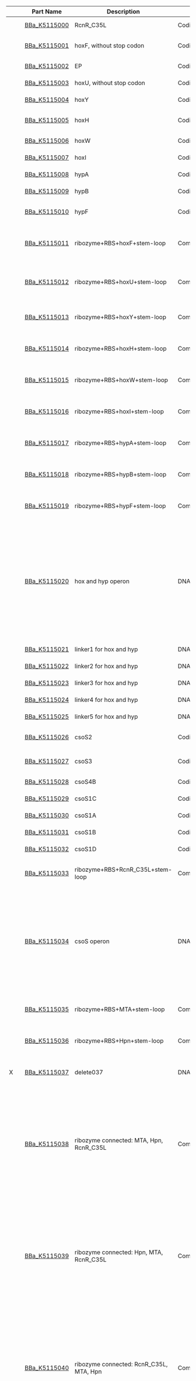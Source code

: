 | | | Part Name | Description | Part Type | Designer(s) | Length | Compatible | |
|----|----|----|----|----|----|----|----|----|
| |  | [BBa_K5115000](https://parts.igem.org/Part:BBa_K5115000) | RcnR_C35L | Coding | Yi Shi | Length:  273 bp | RFC10 | basic |
| |  | [BBa_K5115001](https://parts.igem.org/Part:BBa_K5115001) | hoxF, without stop codon | Coding | Liyue Chen | Length:  1803 bp | RFC10 | basic |
| |  | [BBa_K5115002](https://parts.igem.org/Part:BBa_K5115002) | EP | Coding | Yi Shi | Length:  837 bp | RFC10 | basic |
| |  | [BBa_K5115003](https://parts.igem.org/Part:BBa_K5115003) | hoxU, without stop codon | Coding | Liyue Chen | Length:  702 bp | RFC10 | basic |
| |  | [BBa_K5115004](https://parts.igem.org/Part:BBa_K5115004) | hoxY | Coding | Liyue Chen | Length:  630 bp | RFC10 | basic |
| |  | [BBa_K5115005](https://parts.igem.org/Part:BBa_K5115005) | hoxH | Coding | Liyue Chen | Length:  1467 bp | RFC10 | basic |
| |  | [BBa_K5115006](https://parts.igem.org/Part:BBa_K5115006) | hoxW | Coding | Liyue Chen | Length:  498 bp | RFC10 | basic |
| |  | [BBa_K5115007](https://parts.igem.org/Part:BBa_K5115007) | hoxI | Coding | Liyue Chen | Length:  504 bp | RFC10 | basic |
| |  | [BBa_K5115008](https://parts.igem.org/Part:BBa_K5115008) | hypA | Coding | Liyue Chen | Length:  342 bp | RFC10 | basic |
| |  | [BBa_K5115009](https://parts.igem.org/Part:BBa_K5115009) | hypB | Coding | Liyue Chen | Length:  963 bp | RFC10 | basic |
| |  | [BBa_K5115010](https://parts.igem.org/Part:BBa_K5115010) | hypF | Coding | Liyue Chen | Length:  2550 bp | RFC10 | basic |
| |  | [BBa_K5115011](https://parts.igem.org/Part:BBa_K5115011) | ribozyme+RBS+hoxF+stem-loop | Composite | Liyue Chen | Length:  1919 bp | RFC10 | BBa_K4765020 BBa_K4162006 BBa_K5115001 BBa_K5115088 BBa_K4765021 |
| |  | [BBa_K5115012](https://parts.igem.org/Part:BBa_K5115012) | ribozyme+RBS+hoxU+stem-loop | Composite | Liyue Chen | Length:  816 bp | RFC10 | BBa_K4765020 BBa_K4162006 BBa_K5115003 BBa_K5115088 BBa_K4765021 |
| |  | [BBa_K5115013](https://parts.igem.org/Part:BBa_K5115013) | ribozyme+RBS+hoxY+stem-loop | Composite | Liyue Chen | Length:  733 bp | RFC10 | BBa_K4765020 BBa_K4162006 BBa_K5115004 BBa_K4765021 |
| |  | [BBa_K5115014](https://parts.igem.org/Part:BBa_K5115014) | ribozyme+RBS+hoxH+stem-loop | Composite | Liyue Chen | Length:  1570 bp | RFC10 | BBa_K4765020 BBa_K4162006 BBa_K5115005 BBa_K4765021 |
| |  | [BBa_K5115015](https://parts.igem.org/Part:BBa_K5115015) | ribozyme+RBS+hoxW+stem-loop | Composite | Liyue Chen | Length:  601 bp | RFC10 | BBa_K4765020 BBa_K4162006 BBa_K5115006 BBa_K4765021 |
| |  | [BBa_K5115016](https://parts.igem.org/Part:BBa_K5115016) | ribozyme+RBS+hoxI+stem-loop | Composite | Liyue Chen | Length:  607 bp | RFC10 | BBa_K4765020 BBa_K4162006 BBa_K5115007 BBa_K4765021 |
| |  | [BBa_K5115017](https://parts.igem.org/Part:BBa_K5115017) | ribozyme+RBS+hypA+stem-loop | Composite | Liyue Chen | Length:  445 bp | RFC10 | BBa_K4765020 BBa_K4162006 BBa_K5115008 BBa_K4765021 |
| |  | [BBa_K5115018](https://parts.igem.org/Part:BBa_K5115018) | ribozyme+RBS+hypB+stem-loop | Composite | Liyue Chen | Length:  1066 bp | RFC10 | BBa_K4765020 BBa_K4162006 BBa_K5115009 BBa_K4765021 |
| |  | [BBa_K5115019](https://parts.igem.org/Part:BBa_K5115019) | ribozyme+RBS+hypF+stem-loop | Composite | Liyue Chen | Length:  2653 bp | RFC10 | BBa_K4765020 BBa_K4162006 BBa_K5115010 BBa_K4765021 |
| |  | [BBa_K5115020](https://parts.igem.org/Part:BBa_K5115020) | hox and hyp operon | DNA | Liyue Chen | Length:  10397 bp | RFC10 | BBa_K5115001 BBa_K5115088 BBa_K5115003 BBa_K5115088 BBa_K5115004 BBa_K5115021 BBa_K5115005 BBa_K5115006 BBa_K5115022 BBa_K5115007 BBa_K5115023 BBa_K5115009 BBa_K5115024 BBa_K5115009 BBa_K5115010 BBa_K5115025 |
| |  | [BBa_K5115021](https://parts.igem.org/Part:BBa_K5115021) | linker1 for hox and hyp | DNA | Liyue Chen | Length:  17 bp | RFC10 | basic |
| |  | [BBa_K5115022](https://parts.igem.org/Part:BBa_K5115022) | linker2 for hox and hyp | DNA | Liyue Chen | Length:  22 bp | RFC10 | basic |
| |  | [BBa_K5115023](https://parts.igem.org/Part:BBa_K5115023) | linker3 for hox and hyp | DNA | Liyue Chen | Length:  110 bp | RFC10 | basic |
| |  | [BBa_K5115024](https://parts.igem.org/Part:BBa_K5115024) | linker4 for hox and hyp | DNA | Liyue Chen | Length:  45 bp | RFC10 | basic |
| |  | [BBa_K5115025](https://parts.igem.org/Part:BBa_K5115025) | linker5 for hox and hyp | DNA | Liyue Chen | Length:  13 bp | RFC10 | basic |
| |  | [BBa_K5115026](https://parts.igem.org/Part:BBa_K5115026) | csoS2 | Coding | Liyue Chen | Length:  2622 bp | RFC10 | basic |
| |  | [BBa_K5115027](https://parts.igem.org/Part:BBa_K5115027) | csoS3 | Coding | Liyue Chen | Length:  1542 bp | RFC10 | basic |
| |  | [BBa_K5115028](https://parts.igem.org/Part:BBa_K5115028) | csoS4B | Coding | Liyue Chen | Length:  243 bp | RFC10 | basic |
| |  | [BBa_K5115029](https://parts.igem.org/Part:BBa_K5115029) | csoS1C | Coding | Liyue Chen | Length:  294 bp | RFC10 | basic |
| |  | [BBa_K5115030](https://parts.igem.org/Part:BBa_K5115030) | csoS1A | Coding | Liyue Chen | Length:  294 bp | RFC10 | basic |
| |  | [BBa_K5115031](https://parts.igem.org/Part:BBa_K5115031) | csoS1B | Coding | Liyue Chen | Length:  330 bp | RFC10 | basic |
| |  | [BBa_K5115032](https://parts.igem.org/Part:BBa_K5115032) | csoS1D | Coding | Liyue Chen | Length:  639 bp | RFC10 | basic |
| |  | [BBa_K5115033](https://parts.igem.org/Part:BBa_K5115033) | ribozyme+RBS+RcnR_C35L+stem-loop | Composite | Yi Shi | Length:  376 bp | RFC10 | BBa_K4765020 BBa_K4162006 BBa_K5115000 BBa_K4765021 |
| |  | [BBa_K5115034](https://parts.igem.org/Part:BBa_K5115034) | csoS operon | DNA | Liyue Chen | Length:  6695 bp | RFC10 | BBa_K5115026 BBa_K5115044 BBa_K5115027 BBa_K5115055 BBa_K5115028 BBa_K5115045 BBa_K5115029 BBa_K5115046 BBa_K5115030 BBa_K5115047 BBa_K5115031 BBa_K5115048 BBa_K5115032 BBa_K5115049 |
| |  | [BBa_K5115035](https://parts.igem.org/Part:BBa_K5115035) | ribozyme+RBS+MTA+stem-loop | Composite | Liyue Chen | Length:  331 bp | RFC10 | BBa_K4765020 BBa_K4162006 BBa_K5115050 BBa_K4765021 |
| |  | [BBa_K5115036](https://parts.igem.org/Part:BBa_K5115036) | ribozyme+RBS+Hpn+stem-loop | Composite | Liyue Chen | Length:  285 bp | RFC10 | BBa_K4765020 BBa_K4162006 BBa_K1151001 BBa_K4765021 |
| X |  | [BBa_K5115037](https://parts.igem.org/Part:BBa_K5115037) | delete037 | DNA | Liyue Chen | Length:  346 bp | RFC10 | BBa_K4765020 BBa_K4162006 BBa_K5115028 BBa_K4765021 |
| |  | [BBa_K5115038](https://parts.igem.org/Part:BBa_K5115038) | ribozyme connected: MTA, Hpn, RcnR_C35L | Composite | Liyue Chen | Length:  1008 bp | @@ | BBa_K5115035 BBa_K4765020 BBa_K4162006 BBa_K5115050 BBa_K4765021 BBa_K5115036 BBa_K4765020 BBa_K4162006 BBa_K1151001 BBa_K4765021 BBa_K5115033 BBa_K4765020 BBa_K4162006 BBa_K5115000 BBa_K4765021 |
| |  | [BBa_K5115039](https://parts.igem.org/Part:BBa_K5115039) | ribozyme connected: Hpn, MTA, RcnR_C35L | Composite | Liyue Chen | Length:  1008 bp | @@ | BBa_K5115036 BBa_K4765020 BBa_K4162006 BBa_K1151001 BBa_K4765021 BBa_K5115035 BBa_K4765020 BBa_K4162006 BBa_K5115050 BBa_K4765021 BBa_K5115033 BBa_K4765020 BBa_K4162006 BBa_K5115000 BBa_K4765021 |
| |  | [BBa_K5115040](https://parts.igem.org/Part:BBa_K5115040) | ribozyme connected: RcnR_C35L, MTA, Hpn | Composite | Liyue Chen | Length:  1008 bp | @@ | BBa_K5115033 BBa_K4765020 BBa_K4162006 BBa_K5115000 BBa_K4765021 BBa_K5115035 BBa_K4765020 BBa_K4162006 BBa_K5115050 BBa_K4765021 BBa_K5115036 BBa_K4765020 BBa_K4162006 BBa_K1151001 BBa_K4765021 |
| |  | [BBa_K5115041](https://parts.igem.org/Part:BBa_K5115041) | ribozyme connected: RcnR_C35L, Hpn, MTA | Composite | Liyue Chen | Length:  1008 bp | @@ | BBa_K5115033 BBa_K4765020 BBa_K4162006 BBa_K5115000 BBa_K4765021 BBa_K5115036 BBa_K4765020 BBa_K4162006 BBa_K1151001 BBa_K4765021 BBa_K5115035 BBa_K4765020 BBa_K4162006 BBa_K5115050 BBa_K4765021 |
| |  | [BBa_K5115042](https://parts.igem.org/Part:BBa_K5115042) | ribozyme connected: MTA, RcnR_C35L, Hpn | Composite | Yi Shi | Length:  1008 bp | @@ | BBa_K5115035 BBa_K4765020 BBa_K4162006 BBa_K5115050 BBa_K4765021 BBa_K5115033 BBa_K4765020 BBa_K4162006 BBa_K5115000 BBa_K4765021 BBa_K5115036 BBa_K4765020 BBa_K4162006 BBa_K1151001 BBa_K4765021 |
| |  | [BBa_K5115043](https://parts.igem.org/Part:BBa_K5115043) | ribozyme connected: Hpn, RcnR_C35L, MTA | Composite | Liyue Chen | Length:  1008 bp | @@ | BBa_K5115036 BBa_K4765020 BBa_K4162006 BBa_K1151001 BBa_K4765021 BBa_K5115033 BBa_K4765020 BBa_K4162006 BBa_K5115000 BBa_K4765021 BBa_K5115035 BBa_K4765020 BBa_K4162006 BBa_K5115050 BBa_K4765021 |
| |  | [BBa_K5115044](https://parts.igem.org/Part:BBa_K5115044) | linker1 | DNA | Liyue Chen | Length:  23 bp | RFC10 | basic |
| |  | [BBa_K5115045](https://parts.igem.org/Part:BBa_K5115045) | linker2 | DNA | Liyue Chen | Length:  54 bp | RFC10 | basic |
| |  | [BBa_K5115046](https://parts.igem.org/Part:BBa_K5115046) | linker3 | DNA | Liyue Chen | Length:  77 bp | RFC10 | basic |
| |  | [BBa_K5115047](https://parts.igem.org/Part:BBa_K5115047) | linker4 | DNA | Liyue Chen | Length:  114 bp | RFC10 | basic |
| |  | [BBa_K5115048](https://parts.igem.org/Part:BBa_K5115048) | linker5 | DNA | Liyue Chen | Length:  24 bp | RFC10 | basic |
| |  | [BBa_K5115049](https://parts.igem.org/Part:BBa_K5115049) | linker6 | DNA | Liyue Chen | Length:  100 bp | RFC10 | basic |
| |  | [BBa_K5115050](https://parts.igem.org/Part:BBa_K5115050) | MTA, Metallothionein | Coding | Yi Shi | Length:  228 bp | RFC10 | basic |
| |  | [BBa_K5115051](https://parts.igem.org/Part:BBa_K5115051) | ribozyme connected hox and hyp | Composite | Yi Shi | Length:  10458 bp | @@ | BBa_K5115011 BBa_K4765020 BBa_K4162006 BBa_K5115001 BBa_K5115088 BBa_K4765021 BBa_K5115012 BBa_K4765020 BBa_K4162006 BBa_K5115003 BBa_K5115088 BBa_K4765021 BBa_K5115013 BBa_K4765020 BBa_K4162006 BBa_K5115004 BBa_K4765021 BBa_K5115014 BBa_K4765020 BBa_K4162006 BBa_K5115005 BBa_K4765021 BBa_K5115015 BBa_K4765020 BBa_K4162006 BBa_K5115006 BBa_K4765021 BBa_K5115016 BBa_K4765020 BBa_K4162006 BBa_K5115007 BBa_K4765021 BBa_K5115017 BBa_K4765020 BBa_K4162006 BBa_K5115008 BBa_K4765021 BBa_K5115018 BBa_K4765020 BBa_K4162006 BBa_K5115009 BBa_K4765021 BBa_K5115019 BBa_K4765020 BBa_K4162006 BBa_K5115010 BBa_K4765021 |
| |  | [BBa_K5115052](https://parts.igem.org/Part:BBa_K5115052) | ribozyme connected hox and hyp, without hoxF | Composite | Yi Shi | Length:  8539 bp | @@ | BBa_K5115012 BBa_K4765020 BBa_K4162006 BBa_K5115003 BBa_K5115088 BBa_K4765021 BBa_K5115013 BBa_K4765020 BBa_K4162006 BBa_K5115004 BBa_K4765021 BBa_K5115014 BBa_K4765020 BBa_K4162006 BBa_K5115005 BBa_K4765021 BBa_K5115015 BBa_K4765020 BBa_K4162006 BBa_K5115006 BBa_K4765021 BBa_K5115016 BBa_K4765020 BBa_K4162006 BBa_K5115007 BBa_K4765021 BBa_K5115017 BBa_K4765020 BBa_K4162006 BBa_K5115008 BBa_K4765021 BBa_K5115018 BBa_K4765020 BBa_K4162006 BBa_K5115009 BBa_K4765021 BBa_K5115019 BBa_K4765020 BBa_K4162006 BBa_K5115010 BBa_K4765021 |
| |  | [BBa_K5115053](https://parts.igem.org/Part:BBa_K5115053) | ribozyme connected hox and hyp, without hoxU | Composite | Yi Shi | Length:  9642 bp | @@ | BBa_K5115011 BBa_K4765020 BBa_K4162006 BBa_K5115001 BBa_K5115088 BBa_K4765021 BBa_K5115013 BBa_K4765020 BBa_K4162006 BBa_K5115004 BBa_K4765021 BBa_K5115014 BBa_K4765020 BBa_K4162006 BBa_K5115005 BBa_K4765021 BBa_K5115015 BBa_K4765020 BBa_K4162006 BBa_K5115006 BBa_K4765021 BBa_K5115016 BBa_K4765020 BBa_K4162006 BBa_K5115007 BBa_K4765021 BBa_K5115017 BBa_K4765020 BBa_K4162006 BBa_K5115008 BBa_K4765021 BBa_K5115018 BBa_K4765020 BBa_K4162006 BBa_K5115009 BBa_K4765021 BBa_K5115019 BBa_K4765020 BBa_K4162006 BBa_K5115010 BBa_K4765021 |
| |  | [BBa_K5115054](https://parts.igem.org/Part:BBa_K5115054) | stayGold-GS | Coding | Yi Shi | Length:  714 bp | RFC10 | basic |
| |  | [BBa_K5115055](https://parts.igem.org/Part:BBa_K5115055) | csoS4A | Coding | Liyue Chen | Length:  249 bp | RFC10 | basic |
| X |  | [BBa_K5115056](https://parts.igem.org/Part:BBa_K5115056) | delete056 | DNA | Liyue Chen | Length:  352 bp | @@ | BBa_K4765020 BBa_K4162006 BBa_K5115055 BBa_K4765021 |
| |  | [BBa_K5115057](https://parts.igem.org/Part:BBa_K5115057) | stayGold fused with EP | Composite | Yi Shi | Length:  1559 bp | @@ | BBa_K5115054 BBa_K5115002 |
| |  | [BBa_K5115058](https://parts.igem.org/Part:BBa_K5115058) | hoxF fused with EP | Composite | Yi Shi | Length:  2665 bp | @@ | BBa_K5115001 BBa_J18920 BBa_K5115002 |
| |  | [BBa_K5115059](https://parts.igem.org/Part:BBa_K5115059) | hoxU fused with EP | Composite | Yi Shi | Length:  1564 bp | @@ | BBa_K5115003 BBa_J18920 BBa_K5115002 |
| |  | [BBa_K5115060](https://parts.igem.org/Part:BBa_K5115060) | ribozyme+RBS+cso(without csoS3)+stem-loop | Composite | Liyue Chen | Length:  5625 bp | @@ | BBa_K4765020 BBa_K4162006 BBa_K5115065 BBa_K5115026 BBa_K5115044 BBa_K5115055 BBa_K5115028 BBa_K5115045 BBa_K5115029 BBa_K5115046 BBa_K5115030 BBa_K5115047 BBa_K5115031 BBa_K5115048 BBa_K5115032 BBa_K5115049 BBa_K4765021 |
| |  | [BBa_K5115061](https://parts.igem.org/Part:BBa_K5115061) | ribozyme+RBS+hoxF-GS-EP+stem-loop | Composite | Yi Shi | Length:  2770 bp | @@ | BBa_K4765020 BBa_K4162006 BBa_K5115058 BBa_K5115001 BBa_J18920 BBa_K5115002 BBa_K4765021 |
| |  | [BBa_K5115062](https://parts.igem.org/Part:BBa_K5115062) | ribozyme+RBS+hoxU-GS-EP+stem-loop | Composite | Yi Shi | Length:  1667 bp | @@ | BBa_K4765020 BBa_K4162006 BBa_K5115059 BBa_K5115003 BBa_J18920 BBa_K5115002 BBa_K4765021 |
| |  | [BBa_K5115063](https://parts.igem.org/Part:BBa_K5115063) | hox and hyp, with EP targeted hoxF | Composite | Yi Shi | Length:  11317 bp | @@ | BBa_K5115052 BBa_K5115012 BBa_K4765020 BBa_K4162006 BBa_K5115003 BBa_K5115088 BBa_K4765021 BBa_K5115013 BBa_K4765020 BBa_K4162006 BBa_K5115004 BBa_K4765021 BBa_K5115014 BBa_K4765020 BBa_K4162006 BBa_K5115005 BBa_K4765021 BBa_K5115015 BBa_K4765020 BBa_K4162006 BBa_K5115006 BBa_K4765021 BBa_K5115016 BBa_K4765020 BBa_K4162006 BBa_K5115007 BBa_K4765021 BBa_K5115017 BBa_K4765020 BBa_K4162006 BBa_K5115008 BBa_K4765021 BBa_K5115018 BBa_K4765020 BBa_K4162006 BBa_K5115009 BBa_K4765021 BBa_K5115019 BBa_K4765020 BBa_K4162006 BBa_K5115010 BBa_K4765021 BBa_K5115061 BBa_K4765020 BBa_K4162006 BBa_K5115058 BBa_K5115001 BBa_J18920 BBa_K5115002 BBa_K4765021 |
| |  | [BBa_K5115064](https://parts.igem.org/Part:BBa_K5115064) | hox and hyp, with EP targeted hoxU | Composite | Yi Shi | Length:  11317 bp | @@ | BBa_K5115053 BBa_K5115011 BBa_K4765020 BBa_K4162006 BBa_K5115001 BBa_K5115088 BBa_K4765021 BBa_K5115013 BBa_K4765020 BBa_K4162006 BBa_K5115004 BBa_K4765021 BBa_K5115014 BBa_K4765020 BBa_K4162006 BBa_K5115005 BBa_K4765021 BBa_K5115015 BBa_K4765020 BBa_K4162006 BBa_K5115006 BBa_K4765021 BBa_K5115016 BBa_K4765020 BBa_K4162006 BBa_K5115007 BBa_K4765021 BBa_K5115017 BBa_K4765020 BBa_K4162006 BBa_K5115008 BBa_K4765021 BBa_K5115018 BBa_K4765020 BBa_K4162006 BBa_K5115009 BBa_K4765021 BBa_K5115019 BBa_K4765020 BBa_K4162006 BBa_K5115010 BBa_K4765021 BBa_K5115062 BBa_K4765020 BBa_K4162006 BBa_K5115059 BBa_K5115003 BBa_J18920 BBa_K5115002 BBa_K4765021 |
| |  | [BBa_K5115065](https://parts.igem.org/Part:BBa_K5115065) | cso, without csoS3 | DNA | Yi Shi | Length:  5147 bp | RFC10 | BBa_K5115026 BBa_K5115044 BBa_K5115055 BBa_K5115028 BBa_K5115045 BBa_K5115029 BBa_K5115046 BBa_K5115030 BBa_K5115047 BBa_K5115031 BBa_K5115048 BBa_K5115032 BBa_K5115049 |
| |  | [BBa_K5115066](https://parts.igem.org/Part:BBa_K5115066) | mineral, U module | Composite | Yi Shi | Length:  16950 bp | @@ | BBa_K5115060 BBa_K4765020 BBa_K4162006 BBa_K5115065 BBa_K5115026 BBa_K5115044 BBa_K5115055 BBa_K5115028 BBa_K5115045 BBa_K5115029 BBa_K5115046 BBa_K5115030 BBa_K5115047 BBa_K5115031 BBa_K5115048 BBa_K5115032 BBa_K5115049 BBa_K4765021 BBa_K5115064 BBa_K5115053 BBa_K5115011 BBa_K4765020 BBa_K4162006 BBa_K5115001 BBa_K5115088 BBa_K4765021 BBa_K5115013 BBa_K4765020 BBa_K4162006 BBa_K5115004 BBa_K4765021 BBa_K5115014 BBa_K4765020 BBa_K4162006 BBa_K5115005 BBa_K4765021 BBa_K5115015 BBa_K4765020 BBa_K4162006 BBa_K5115006 BBa_K4765021 BBa_K5115016 BBa_K4765020 BBa_K4162006 BBa_K5115007 BBa_K4765021 BBa_K5115017 BBa_K4765020 BBa_K4162006 BBa_K5115008 BBa_K4765021 BBa_K5115018 BBa_K4765020 BBa_K4162006 BBa_K5115009 BBa_K4765021 BBa_K5115019 BBa_K4765020 BBa_K4162006 BBa_K5115010 BBa_K4765021 BBa_K5115062 BBa_K4765020 BBa_K4162006 BBa_K5115059 BBa_K5115003 BBa_J18920 BBa_K5115002 BBa_K4765021 |
| |  | [BBa_K5115067](https://parts.igem.org/Part:BBa_K5115067) | mineral, F module | Composite | Yi Shi | Length:  16950 bp | @@ | BBa_K5115060 BBa_K4765020 BBa_K4162006 BBa_K5115065 BBa_K5115026 BBa_K5115044 BBa_K5115055 BBa_K5115028 BBa_K5115045 BBa_K5115029 BBa_K5115046 BBa_K5115030 BBa_K5115047 BBa_K5115031 BBa_K5115048 BBa_K5115032 BBa_K5115049 BBa_K4765021 BBa_K5115063 BBa_K5115052 BBa_K5115012 BBa_K4765020 BBa_K4162006 BBa_K5115003 BBa_K5115088 BBa_K4765021 BBa_K5115013 BBa_K4765020 BBa_K4162006 BBa_K5115004 BBa_K4765021 BBa_K5115014 BBa_K4765020 BBa_K4162006 BBa_K5115005 BBa_K4765021 BBa_K5115015 BBa_K4765020 BBa_K4162006 BBa_K5115006 BBa_K4765021 BBa_K5115016 BBa_K4765020 BBa_K4162006 BBa_K5115007 BBa_K4765021 BBa_K5115017 BBa_K4765020 BBa_K4162006 BBa_K5115008 BBa_K4765021 BBa_K5115018 BBa_K4765020 BBa_K4162006 BBa_K5115009 BBa_K4765021 BBa_K5115019 BBa_K4765020 BBa_K4162006 BBa_K5115010 BBa_K4765021 BBa_K5115061 BBa_K4765020 BBa_K4162006 BBa_K5115058 BBa_K5115001 BBa_J18920 BBa_K5115002 BBa_K4765021 |
| |  | [BBa_K5115068](https://parts.igem.org/Part:BBa_K5115068) | mineral, nickle module | Composite | Yi Shi | Length:  6491 bp | @@ | BBa_K5115039 BBa_K5115036 BBa_K4765020 BBa_K4162006 BBa_K1151001 BBa_K4765021 BBa_K5115035 BBa_K4765020 BBa_K4162006 BBa_K5115050 BBa_K4765021 BBa_K5115033 BBa_K4765020 BBa_K4162006 BBa_K5115000 BBa_K4765021 BBa_K5115082 BBa_K5115077 BBa_K4765020 BBa_K4162006 BBa_K5115072 BBa_K4765021 BBa_K5115078 BBa_K4765020 BBa_K4162006 BBa_K5115073 BBa_K4765021 BBa_K5115079 BBa_K4765020 BBa_K4162006 BBa_K5115074 BBa_K4765021 BBa_K5115080 BBa_K4765020 BBa_K4162006 BBa_K5115075 BBa_K4765021 BBa_K5115081 BBa_K4765020 BBa_K4162006 BBa_K5115076 BBa_K4765021 |
| |  | [BBa_K5115069](https://parts.igem.org/Part:BBa_K5115069) | pET28a modified J | Plasmid_Backbone | Yi Shi | Length:  3687 bp | @@ | basic |
| |  | [BBa_K5115070](https://parts.igem.org/Part:BBa_K5115070) | YejM | Coding | Yi Shi | Length:  1758 bp | @@ | basic |
| |  | [BBa_K5115071](https://parts.igem.org/Part:BBa_K5115071) | NixA without stop codon | Coding | Yi Shi | Length:  924 bp | RFC10 | basic |
| |  | [BBa_K5115072](https://parts.igem.org/Part:BBa_K5115072) | nikA | Coding | Yi Shi | Length:  1575 bp | RFC10 | basic |
| |  | [BBa_K5115073](https://parts.igem.org/Part:BBa_K5115073) | nikB | Coding | Yi Shi | Length:  945 bp | RFC10 | basic |
| |  | [BBa_K5115074](https://parts.igem.org/Part:BBa_K5115074) | nikC | Coding | Yi Shi | Length:  834 bp | RFC10 | basic |
| |  | [BBa_K5115075](https://parts.igem.org/Part:BBa_K5115075) | nikD | Coding | Yi Shi | Length:  765 bp | RFC10 | basic |
| |  | [BBa_K5115076](https://parts.igem.org/Part:BBa_K5115076) | nikE | Coding | Yi Shi | Length:  807 bp | RFC10 | basic |
| |  | [BBa_K5115077](https://parts.igem.org/Part:BBa_K5115077) | ribozyme+RBS+nikA+stem-loop | Composite | Yi Shi | Length:  1678 bp | RFC10 | BBa_K4765020 BBa_K4162006 BBa_K5115072 BBa_K4765021 |
| |  | [BBa_K5115078](https://parts.igem.org/Part:BBa_K5115078) | ribozyme+RBS+nikB+stem-loop | Composite | Yi Shi | Length:  1048 bp | RFC10 | BBa_K4765020 BBa_K4162006 BBa_K5115073 BBa_K4765021 |
| |  | [BBa_K5115079](https://parts.igem.org/Part:BBa_K5115079) | ribozyme+RBS+nikC+stem-loop | Composite | Yi Shi | Length:  939 bp | RFC10 | BBa_K4765020 BBa_K4162006 BBa_K5115074 BBa_K4765021 |
| |  | [BBa_K5115080](https://parts.igem.org/Part:BBa_K5115080) | ribozyme+RBS+nikD+stem-loop | Composite | Yi Shi | Length:  868 bp | RFC10 | BBa_K4765020 BBa_K4162006 BBa_K5115075 BBa_K4765021 |
| |  | [BBa_K5115081](https://parts.igem.org/Part:BBa_K5115081) | ribozyme+RBS+nikE+stem-loop | Composite | Yi Shi | Length:  910 bp | RFC10 | BBa_K4765020 BBa_K4162006 BBa_K5115076 BBa_K4765021 |
| |  | [BBa_K5115082](https://parts.igem.org/Part:BBa_K5115082) | ribozyme connected nik operon | Composite | Yi Shi | Length:  5475 bp | RFC10 | BBa_K5115077 BBa_K4765020 BBa_K4162006 BBa_K5115072 BBa_K4765021 BBa_K5115078 BBa_K4765020 BBa_K4162006 BBa_K5115073 BBa_K4765021 BBa_K5115079 BBa_K4765020 BBa_K4162006 BBa_K5115074 BBa_K4765021 BBa_K5115080 BBa_K4765020 BBa_K4162006 BBa_K5115075 BBa_K4765021 BBa_K5115081 BBa_K4765020 BBa_K4162006 BBa_K5115076 BBa_K4765021 |
| |  | [BBa_K5115083](https://parts.igem.org/Part:BBa_K5115083) | RcnA KO doner | DNA | Yi Shi | Length:  657 bp | RFC10 | basic |
| |  | [BBa_K5115084](https://parts.igem.org/Part:BBa_K5115084) | gRNA against RcnA | RNA | Yi Shi | Length:  23 bp | RFC10 | basic |
| |  | [BBa_K5115085](https://parts.igem.org/Part:BBa_K5115085) | F1v (FKBP with F36V mutation) without stop codon | Coding | Yi Shi | Length:  333 bp | @@ | basic |
| |  | [BBa_K5115086](https://parts.igem.org/Part:BBa_K5115086) | NixA-F1v | Composite | Yi Shi | Length:  1277 bp | @@ | BBa_K5115071 BBa_J18920 BBa_K5115085 |
| |  | [BBa_K5115087](https://parts.igem.org/Part:BBa_K5115087) | F1v-NixA | Composite | Yi Shi | Length:  1277 bp | @@ | BBa_K5115085 BBa_J18920 BBa_K5115071 |
| |  | [BBa_K5115088](https://parts.igem.org/Part:BBa_K5115088) | stop codon | DNA | Yi Shi | Length:  3 bp | RFC10 | basic |
| X |  | [BBa_K5115089](https://parts.igem.org/Part:BBa_K5115089) | CmR | Coding | Yi Shi | Length:  660 bp | RFC10 | basic |


| | | Old Part | Description | Type | Not 2024 | Length | Compatible | |
|----|----|----|----|----|----|----|----|----|
| |  | [BBa_J18920](https://parts.igem.org/Part:BBa_J18920) | 2aa GS linker | Protein_Domain | Raik Gruenberg | Length:  6 bp | RFC10 | basic |
| |  | [BBa_K1151001](https://parts.igem.org/Part:BBa_K1151001) | Histidine-rich metal-binding protein | Coding | Davide Magrì | Length:  182 bp | RFC10 | basic |
| |  | [BBa_K4162006](https://parts.igem.org/Part:BBa_K4162006) | T7_RBS | RBS | Weiwen Chen | Length:  17 bp | RFC10 | basic |
| |  | [BBa_K4765020](https://parts.igem.org/Part:BBa_K4765020) | Twister P1 ribozyme, from 10.1080/15476286.2022.2123640 | RNA | Siliang Zhan | Length:  44 bp | RFC10 | basic |
| |  | [BBa_K4765021](https://parts.igem.org/Part:BBa_K4765021) | stem-loop 1, from 10.1021/acssynbio.2c00416 | RNA | Siliang Zhan | Length:  20 bp | RFC10 | basic |
| |  | [BBa_K4162001](https://parts.igem.org/Part:BBa_K4162001) | StayGold = (n2)oxStayGold(c4)v2.0 | Coding | Weiwen Chen | Length:  711 bp | RFC10 | basic |
| |  | [BBa_K4162009](https://parts.igem.org/Part:BBa_K4162009) | ribozyme + B0_RBS + crtE | DNA | Weiwen Chen | Length:  991 bp | RFC10 | BBa_K4162005 BBa_B0030 BBa_I742151 |
| |  | [BBa_K4162010](https://parts.igem.org/Part:BBa_K4162010) | ribozyme + T7_RBS + crtE | DNA | Weiwen Chen | Length:  993 bp | RFC10 | BBa_K4162005 BBa_K4162006 BBa_I742151 |
| |  | [BBa_K4162011](https://parts.igem.org/Part:BBa_K4162011) | ribozyme + J6_RBS + crtE | DNA | Weiwen Chen | Length:  981 bp | RFC10 | BBa_K4162005 BBa_J61100 BBa_I742151 |
| |  | [BBa_K4162012](https://parts.igem.org/Part:BBa_K4162012) | ribozyme + B0_RBS + crtB | DNA | Weiwen Chen | Length:  1012 bp | RFC10 | BBa_K4162005 BBa_B0030 BBa_K118002 |
| |  | [BBa_K4162013](https://parts.igem.org/Part:BBa_K4162013) | ribozyme + T7_RBS + crtB | DNA | Weiwen Chen | Length:  1014 bp | RFC10 | BBa_K4162005 BBa_K4162006 BBa_K118002 |
| |  | [BBa_K4162014](https://parts.igem.org/Part:BBa_K4162014) | ribozyme + J6_RBS + crtB | DNA | Weiwen Chen | Length:  1002 bp | RFC10 | BBa_K4162005 BBa_J61100 BBa_K118002 |
| |  | [BBa_K4162016](https://parts.igem.org/Part:BBa_K4162016) | ribozyme + T7_RBS + crtI | DNA | Weiwen Chen | Length:  1563 bp | RFC10 | BBa_K4162005 BBa_K4162006 BBa_K118003 |
| |  | [BBa_K4162019](https://parts.igem.org/Part:BBa_K4162019) | ribozyme + T7_RBS + crtY | DNA | Weiwen Chen | Length:  1233 bp | RFC10 | BBa_K4162005 BBa_K4162006 BBa_K118008 |
| |  | [BBa_K4162021](https://parts.igem.org/Part:BBa_K4162021) | ribozyme+RBS+CDS module: crtIYEB | DNA | Weiwen Chen | Length:  4896 bp | RFC10 | BBa_K2150031 BBa_K3457006 BBa_K4162016 BBa_K4162005 BBa_K4162006 BBa_K118003 BBa_K4162019 BBa_K4162005 BBa_K4162006 BBa_K118008 BBa_K4162010 BBa_K4162005 BBa_K4162006 BBa_I742151 BBa_K4162013 BBa_K4162005 BBa_K4162006 BBa_K118002 BBa_K3648010 |
| |  | [BBa_K4162022](https://parts.igem.org/Part:BBa_K4162022) | ribozyme + T7_RBS + BCMO | DNA | Weiwen Chen | Length:  909 bp | RFC10 | BBa_K4162005 BBa_K4162006 BBa_K4162004 |
| |  | [BBa_K4162023](https://parts.igem.org/Part:BBa_K4162023) | ribozyme + T7_RBS + ybbO | DNA | Weiwen Chen | Length:  891 bp | RFC10 | BBa_K4162005 BBa_K4162006 BBa_K4162003 |
| |  | [BBa_K4162101](https://parts.igem.org/Part:BBa_K4162101) | ribozyme+RBS+CDS module: crtIY | Coding | Weiwen Chen | Length:  2796 bp | RFC10 | BBa_K4162016 BBa_K4162005 BBa_K4162006 BBa_K118003 BBa_K4162019 BBa_K4162005 BBa_K4162006 BBa_K118008 |
| |  | [BBa_K4162103](https://parts.igem.org/Part:BBa_K4162103) | ribozyme+RBS+CDS module: crtBE | Coding | Weiwen Chen | Length:  2007 bp | RFC10 | BBa_K4162013 BBa_K4162005 BBa_K4162006 BBa_K118002 BBa_K4162010 BBa_K4162005 BBa_K4162006 BBa_I742151 |
| |  | [BBa_K4162106](https://parts.igem.org/Part:BBa_K4162106) | ribozyme+RBS+CDS module: crtIB | Coding | Weiwen Chen | Length:  2577 bp | RFC10 | BBa_K4162016 BBa_K4162005 BBa_K4162006 BBa_K118003 BBa_K4162013 BBa_K4162005 BBa_K4162006 BBa_K118002 |
| |  | [BBa_K4162107](https://parts.igem.org/Part:BBa_K4162107) | ribozyme+RBS+CDS module: crtEY | Coding | Weiwen Chen | Length:  2226 bp | RFC10 | BBa_K4162010 BBa_K4162005 BBa_K4162006 BBa_I742151 BBa_K4162019 BBa_K4162005 BBa_K4162006 BBa_K118008 |
| |  | [BBa_K4162108](https://parts.igem.org/Part:BBa_K4162108) | ribozyme+RBS+CDS module: crtEBI | Coding | Weiwen Chen | Length:  3570 bp | RFC10 | BBa_K4162010 BBa_K4162005 BBa_K4162006 BBa_I742151 BBa_K4162013 BBa_K4162005 BBa_K4162006 BBa_K118002 BBa_K4162016 BBa_K4162005 BBa_K4162006 BBa_K118003 |
| |  | [BBa_K4162112](https://parts.igem.org/Part:BBa_K4162112) | ribozyme+RBS+CDS module: crtIYB | Coding | Weiwen Chen | Length:  3810 bp | RFC10 | BBa_K4162016 BBa_K4162005 BBa_K4162006 BBa_K118003 BBa_K4162019 BBa_K4162005 BBa_K4162006 BBa_K118008 BBa_K4162013 BBa_K4162005 BBa_K4162006 BBa_K118002 |
| |  | [BBa_K4765022](https://parts.igem.org/Part:BBa_K4765022) | mScarlet | Coding | Siliang Zhan | Length:  699 bp | RFC10 | basic |
| |  | [BBa_K4765022](https://parts.igem.org/Part:BBa_K4765022) | mScarlet | Coding | Siliang Zhan | Length:  699 bp | RFC10 | basic |
| |  | [BBa_K4765111](https://parts.igem.org/Part:BBa_K4765111) | Twister P1  + T7_RBS + AnAFP + stem-loop | DNA | Siliang Zhan | Length:  693 bp | RFC10 | BBa_K4765020 BBa_K4162006 BBa_K4765015 BBa_K4765021 |
| |  | [BBa_K4765112](https://parts.igem.org/Part:BBa_K4765112) | Twister P1 + T7_RBS + SAHS 33020 + stem-loop | DNA | Siliang Zhan | Length:  590 bp | RFC10 | BBa_K4765020 BBa_K4162006 BBa_K2306003 BBa_K4765021 |
| |  | [BBa_K4765113](https://parts.igem.org/Part:BBa_K4765113) | Twister P1 + T7_RBS + H. ex mtSSB + stem-loop | DNA | Siliang Zhan | Length:  702 bp | RFC10 | BBa_K4765020 BBa_K4162006 BBa_K4765016 BBa_K4765021 |
| |  | [BBa_K4765117](https://parts.igem.org/Part:BBa_K4765117) | ribozyme connected: H. ex mtSSB + SAHS 33020 | DNA | Siliang Zhan | Length:  1292 bp | RFC10 | BBa_K4765113 BBa_K4765020 BBa_K4162006 BBa_K4765016 BBa_K4765021 BBa_K4765112 BBa_K4765020 BBa_K4162006 BBa_K2306003 BBa_K4765021 |
| |  | [BBa_K4765126](https://parts.igem.org/Part:BBa_K4765126) | ribozyme connected: H. ex mtSSB + SAHS 33020 + AnAFP | DNA | Siliang Zhan | Length:  1985 bp | RFC10 | BBa_K4765113 BBa_K4765020 BBa_K4162006 BBa_K4765016 BBa_K4765021 BBa_K4765112 BBa_K4765020 BBa_K4162006 BBa_K2306003 BBa_K4765021 BBa_K4765111 BBa_K4765020 BBa_K4162006 BBa_K4765015 BBa_K4765021 |
